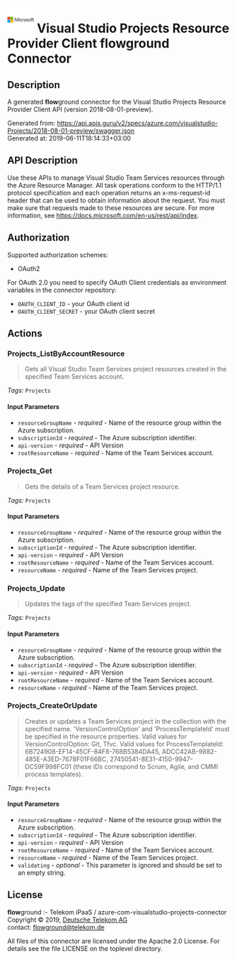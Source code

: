 # ![LOGO](logo.png) Visual Studio Projects Resource Provider Client **flow**ground Connector

## Description

A generated **flow**ground connector for the Visual Studio Projects Resource Provider Client API (version 2018-08-01-preview).

Generated from: https://api.apis.guru/v2/specs/azure.com/visualstudio-Projects/2018-08-01-preview/swagger.json<br/>
Generated at: 2019-06-11T18:14:33+03:00

## API Description

Use these APIs to manage Visual Studio Team Services resources through the Azure Resource Manager. All task operations conform to the HTTP/1.1 protocol specification and each operation returns an x-ms-request-id header that can be used to obtain information about the request. You must make sure that requests made to these resources are secure. For more information, see https://docs.microsoft.com/en-us/rest/api/index.

## Authorization

Supported authorization schemes:
- OAuth2

For OAuth 2.0 you need to specify OAuth Client credentials as environment variables in the connector repository:
* `OAUTH_CLIENT_ID` - your OAuth client id
* `OAUTH_CLIENT_SECRET` - your OAuth client secret

## Actions

### Projects_ListByAccountResource

> Gets all Visual Studio Team Services project resources created in the specified Team Services account.

*Tags:* `Projects`

#### Input Parameters
* `resourceGroupName` - _required_ - Name of the resource group within the Azure subscription.
* `subscriptionId` - _required_ - The Azure subscription identifier.
* `api-version` - _required_ - API Version
* `rootResourceName` - _required_ - Name of the Team Services account.

### Projects_Get

> Gets the details of a Team Services project resource.

*Tags:* `Projects`

#### Input Parameters
* `resourceGroupName` - _required_ - Name of the resource group within the Azure subscription.
* `subscriptionId` - _required_ - The Azure subscription identifier.
* `api-version` - _required_ - API Version
* `rootResourceName` - _required_ - Name of the Team Services account.
* `resourceName` - _required_ - Name of the Team Services project.

### Projects_Update

> Updates the tags of the specified Team Services project.

*Tags:* `Projects`

#### Input Parameters
* `resourceGroupName` - _required_ - Name of the resource group within the Azure subscription.
* `subscriptionId` - _required_ - The Azure subscription identifier.
* `api-version` - _required_ - API Version
* `rootResourceName` - _required_ - Name of the Team Services account.
* `resourceName` - _required_ - Name of the Team Services project.

### Projects_CreateOrUpdate

> Creates or updates a Team Services project in the collection with the specified name. 'VersionControlOption' and 'ProcessTemplateId' must be specified in the resource properties. Valid values for VersionControlOption: Git, Tfvc. Valid values for ProcessTemplateId: 6B724908-EF14-45CF-84F8-768B5384DA45, ADCC42AB-9882-485E-A3ED-7678F01F66BC, 27450541-8E31-4150-9947-DC59F998FC01 (these IDs correspond to Scrum, Agile, and CMMI process templates).

*Tags:* `Projects`

#### Input Parameters
* `resourceGroupName` - _required_ - Name of the resource group within the Azure subscription.
* `subscriptionId` - _required_ - The Azure subscription identifier.
* `api-version` - _required_ - API Version
* `rootResourceName` - _required_ - Name of the Team Services account.
* `resourceName` - _required_ - Name of the Team Services project.
* `validating` - _optional_ - This parameter is ignored and should be set to an empty string.

## License

**flow**ground :- Telekom iPaaS / azure-com-visualstudio-projects-connector<br/>
Copyright © 2019, [Deutsche Telekom AG](https://www.telekom.de)<br/>
contact: flowground@telekom.de

All files of this connector are licensed under the Apache 2.0 License. For details
see the file LICENSE on the toplevel directory.
